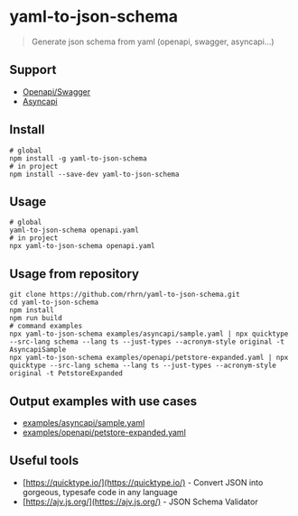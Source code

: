 # yaml-to-json-schema 
> Generate json schema from yaml (openapi, swagger, asyncapi...)

## Support
  - [Openapi/Swagger](https://swagger.io/docs/specification/about/)
  - [Asyncapi](https://www.asyncapi.com/)

## Install
```
# global
npm install -g yaml-to-json-schema
# in project
npm install --save-dev yaml-to-json-schema
```

## Usage
```
# global
yaml-to-json-schema openapi.yaml
# in project
npx yaml-to-json-schema openapi.yaml
```

## Usage from repository
```
git clone https://github.com/rhrn/yaml-to-json-schema.git
cd yaml-to-json-schema
npm install
npm run build
# command examples
npx yaml-to-json-schema examples/asyncapi/sample.yaml | npx quicktype --src-lang schema --lang ts --just-types --acronym-style original -t AsyncapiSample
npx yaml-to-json-schema examples/openapi/petstore-expanded.yaml | npx quicktype --src-lang schema --lang ts --just-types --acronym-style original -t PetstoreExpanded
```

## Output examples with use cases
- [examples/asyncapi/sample.yaml](https://github.com/rhrn/yaml-to-json-schema/tree/master/examples/asyncapi)
- [examples/openapi/petstore-expanded.yaml](https://github.com/rhrn/yaml-to-json-schema/tree/master/examples/openapi)

## Useful tools
- [https://quicktype.io/](https://quicktype.io/) - Convert JSON into gorgeous, typesafe code in any language
- [https://ajv.js.org/](https://ajv.js.org/) - JSON Schema Validator
